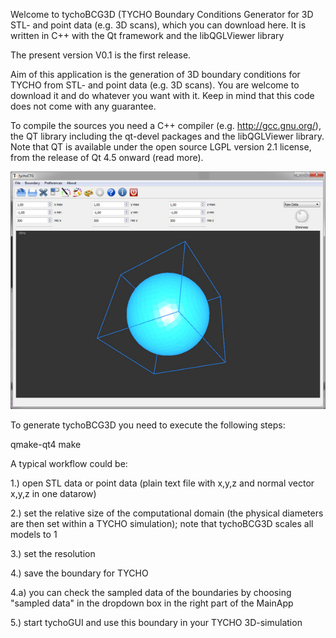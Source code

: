 Welcome to tychoBCG3D (TYCHO Boundary Conditions Generator for 3D STL- and point data (e.g. 3D scans), which you can download here. 
It is written in C++ with the Qt framework and the libQGLViewer library

The present version V0.1 is the first release.

Aim of this application is the generation of 3D boundary conditions for TYCHO from STL- and point data (e.g. 3D scans). You are welcome to download it and do whatever you want with it. Keep in mind that this code does not come with any guarantee.

To compile the sources you need a C++ compiler (e.g. http://gcc.gnu.org/), the QT library including the qt-devel packages and the libQGLViewer library. Note that QT is available under the open source LGPL version 2.1 license, from the release of Qt 4.5 onward (read more).

![tycho_BCG3D](https://github.com/kapferer/tychoBCG3D/blob/master/appscreen.jpg "tycho_BCGG3D")

To generate tychoBCG3D you need to execute the following steps:

qmake-qt4
make

 A typical workflow could be:

1.) open STL data or point data (plain text file with x,y,z and normal vector x,y,z in one datarow)

2.) set the relative size of the computational domain (the physical diameters are then set within a TYCHO simulation); note that tychoBCG3D scales all models to 1

3.) set the resolution

4.) save the boundary for TYCHO

4.a) you can check the sampled data of the boundaries by choosing "sampled data" in the dropdown box in the right part of the MainApp

5.) start tychoGUI and use this boundary in your TYCHO 3D-simulation

